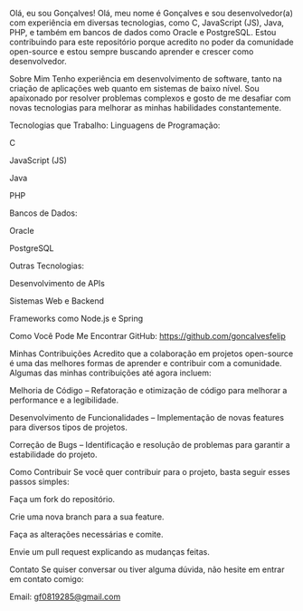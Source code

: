 Olá, eu sou Gonçalves!
Olá, meu nome é Gonçalves e sou desenvolvedor(a) com experiência em diversas tecnologias, como C, JavaScript (JS), Java, PHP, e também em bancos de dados como Oracle e PostgreSQL. Estou contribuindo para este repositório porque acredito no poder da comunidade open-source e estou sempre buscando aprender e crescer como desenvolvedor.

Sobre Mim
Tenho experiência em desenvolvimento de software, tanto na criação de aplicações web quanto em sistemas de baixo nível. Sou apaixonado por resolver problemas complexos e gosto de me desafiar com novas tecnologias para melhorar as minhas habilidades constantemente.

Tecnologias que Trabalho:
Linguagens de Programação:

C

JavaScript (JS)

Java

PHP

Bancos de Dados:

Oracle

PostgreSQL

Outras Tecnologias:

Desenvolvimento de APIs

Sistemas Web e Backend

Frameworks como Node.js e Spring

Como Você Pode Me Encontrar
GitHub: https://github.com/goncalvesfelip

Minhas Contribuições
Acredito que a colaboração em projetos open-source é uma das melhores formas de aprender e contribuir com a comunidade. Algumas das minhas contribuições até agora incluem:

Melhoria de Código – Refatoração e otimização de código para melhorar a performance e a legibilidade.

Desenvolvimento de Funcionalidades – Implementação de novas features para diversos tipos de projetos.

Correção de Bugs – Identificação e resolução de problemas para garantir a estabilidade do projeto.

Como Contribuir
Se você quer contribuir para o projeto, basta seguir esses passos simples:

Faça um fork do repositório.

Crie uma nova branch para a sua feature.

Faça as alterações necessárias e comite.

Envie um pull request explicando as mudanças feitas.

Contato
Se quiser conversar ou tiver alguma dúvida, não hesite em entrar em contato comigo:

Email: gf0819285@gmail.com
